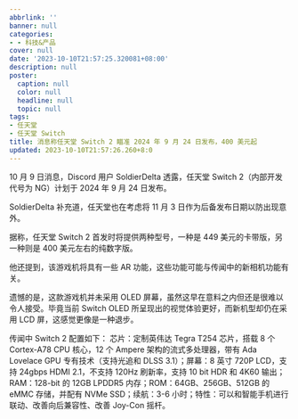 ```yaml
---
abbrlink: ''
banner: null
categories:
- - 科技&产品
cover: null
date: '2023-10-10T21:57:25.320081+08:00'
description: null
poster:
  caption: null
  color: null
  headline: null
  topic: null
tags:
- 任天堂
- 任天堂 Switch
title: 消息称任天堂 Switch 2 瞄准 2024 年 9 月 24 日发布，400 美元起
updated: 2023-10-10T21:57:26.260+8:0
---
```

10 月 9 日消息，Discord 用户 SoldierDelta 透露，任天堂 Switch 2（内部开发代号为 NG）计划于 2024 年 9 月 24 日发布。

SoldierDelta 补充道，任天堂也在考虑将 11 月 3 日作为后备发布日期以防出现意外。

据称，任天堂 Switch 2 首发时将提供两种型号，一种是 449 美元的卡带版，另一种则是 400 美元左右的纯数字版。

他还提到，该游戏机将具有一些 AR 功能，这些功能可能与传闻中的新相机功能有关。

遗憾的是，这款游戏机并未采用 OLED 屏幕，虽然这早在意料之内但还是很难以令人接受。毕竟当前 Switch OLED 所呈现出的视觉体验更好，而新机型却仍在采用 LCD 屏，这感觉更像是一种退步。

传闻中 Switch 2 配置如下：
芯片：定制英伟达 Tegra T254 芯片，搭载 8 个 Cortex-A78 CPU 核心，12 个 Ampere 架构的流式多处理器，带有 Ada Lovelace GPU 专有技术（支持光追和 DLSS 3.1）；屏幕：8 英寸 720P LCD，支持 24gbps HDMI 2.1，不支持 120Hz 刷新率，支持 10 bit HDR 和 4K60 输出；RAM：128-bit 的 12GB LPDDR5 内存；ROM：64GB、256GB、512GB 的 eMMC 存储，并配有 NVMe SSD；续航：3-6 小时；特性：可以和智能手机进行联动、改善向后兼容性、改善 Joy-Con 摇杆。
